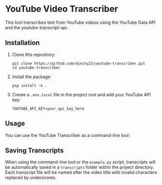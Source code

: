 # YouTube Video Transcriber

This tool transcribes text from YouTube videos using the YouTube Data API and the youtube-transcript-api.

## Installation

1. Clone this repository:
   ```
   git clone https://github.com/djnsty23/youtube-transcriber.git
   cd youtube-transcriber
   ```

2. Install the package:
   ```
   pip install -e .
   ```

3. Create a `.env.local` file in the project root and add your YouTube API key:
   ```
   YOUTUBE_API_KEY=your_api_key_here
   ```

## Usage

You can use the YouTube Transcriber as a command-line tool:

## Saving Transcripts

When using the command-line tool or the `example.py` script, transcripts will be automatically saved in a `transcripts` folder within the project directory. Each transcript file will be named after the video title with invalid characters replaced by underscores.
